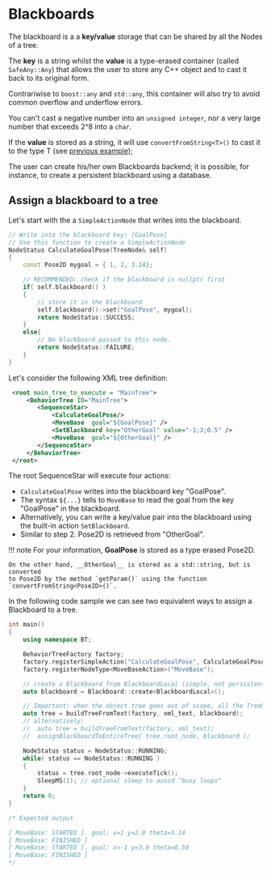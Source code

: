 # Blackboards

The blackboard is a a __key/value__ storage that can be shared by all the Nodes
of a tree.

The __key__ is a string whilst the __value__ is a type-erased container (called `SafeAny::Any`) 
that allows the user to store any C++ object and to cast it back to its original form.

Contrariwise to `boost::any` and `std::any`, this container will also try to 
avoid common overflow and underflow errors.

You can't cast a negative number into an `unsigned integer`,
nor a very large number that exceeds 2^8 into a `char`. 

If the __value__ is stored as a string, it will use `convertFromString<T>()`
to cast it to the type T (see [previous example](tutorial_B_node_parameters.md));

The user can create his/her own Blackboards backend; it is possible, for instance,
to create a persistent blackboard using a database.

## Assign a blackboard to a tree

Let's start with the a `SimpleActionNode` that writes into the blackboard.

``` c++
// Write into the blackboard key: [GoalPose]
// Use this function to create a SimpleActionNode
NodeStatus CalculateGoalPose(TreeNode& self)
{
    const Pose2D mygoal = { 1, 2, 3.14};

    // RECOMMENDED: check if the blackboard is nullptr first
    if( self.blackboard() )
    {
        // store it in the blackboard
        self.blackboard()->set("GoalPose", mygoal);
        return NodeStatus::SUCCESS;
    }
    else{
		// No blackboard passed to this node.
		return NodeStatus::FAILURE;
	}
}
```

Let's consider the following XML tree definition:

``` XML
 <root main_tree_to_execute = "MainTree">
     <BehaviorTree ID="MainTree">
        <SequenceStar>
            <CalculateGoalPose/>
            <MoveBase  goal="${GoalPose}" />
            <SetBlackboard key="OtherGoal" value="-1;3;0.5" />
            <MoveBase  goal="${OtherGoal}" />
        </SequenceStar>
     </BehaviorTree>
 </root>
```

The root SequenceStar will execute four actions:

- `CalculateGoalPose` writes into the blackboard key "GoalPose".
- The syntax `${...}` tells to `MoveBase` to read the goal from the key "GoalPose" in the blackboard.
- Alternatively, you can write a key/value pair into the blackboard using the built-in action `SetBlackboard`.
- Similar to step 2. Pose2D is retrieved from "OtherGoal".  

!!! note
    For your information, __GoalPose__ is stored as a type erased Pose2D.
    
    On the other hand, __OtherGoal__ is stored as a std::string, but is converted 
    to Pose2D by the method `getParam()` using the function `convertFromString<Pose2D>()`.

In the following code sample we can see two equivalent ways to assign a 
Blackboard to a tree.

``` c++ hl_lines="13 14 15 16"
int main()
{
    using namespace BT;

    BehaviorTreeFactory factory;
    factory.registerSimpleAction("CalculateGoalPose", CalculateGoalPose);
    factory.registerNodeType<MoveBaseAction>("MoveBase");

    // create a Blackboard from BlackboardLocal (simple, not persistent, local storage)
    auto blackboard = Blackboard::create<BlackboardLocal>();

    // Important: when the object tree goes out of scope, all the TreeNodes are destroyed
    auto tree = buildTreeFromText(factory, xml_text, blackboard);
    // alternatively:
    //  auto tree = buildTreeFromText(factory, xml_text);
    //  assignBlackboardToEntireTree( tree.root_node, blackboard );

    NodeStatus status = NodeStatus::RUNNING;
    while( status == NodeStatus::RUNNING )
    {
        status = tree.root_node->executeTick();
        SleepMS(1); // optional sleep to avoid "busy loops"
    }
    return 0;
}

/* Expected output

[ MoveBase: STARTED ]. goal: x=1 y=2.0 theta=3.14
[ MoveBase: FINISHED ]
[ MoveBase: STARTED ]. goal: x=-1 y=3.0 theta=0.50
[ MoveBase: FINISHED ]
*/

```
